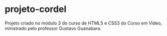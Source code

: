 # projeto-cordel
 Projeto criado no módulo 3 do curso de HTML5 e CSS3 do Curso em Vídeo, ministrado pelo professor Gustavo Guanabara.
